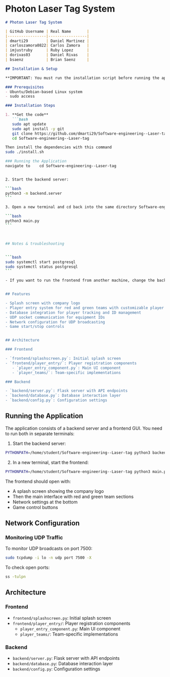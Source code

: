# Photon Laser Tag System
````markdown
# Photon Laser Tag System

| GitHub Username | Real Name       |
|-----------------|-----------------|
| dmarti29        | Daniel Martinez |
| carloszamora0822| Carlos Zamora   |
| imjustruby      | Ruby Lopez      |
| dorivas03       | Daniel Rivas    |
| bsaenz          | Brian Saenz     |

## Installation & Setup

**IMPORTANT: You must run the installation script before running the application!**

### Prerequisites
- Ubuntu/Debian-based Linux system
- sudo access

### Installation Steps

1. **Get the code**
   ```bash
   sudo apt update
   sudo apt install -y git
   git clone https://github.com/dmarti29/Software-engineering--Laser-tag.git
   cd Software-engineering--Laser-tag

Then install the dependencies with this command
sudo ./install.sh

### Running the Application
navigate to    cd Software-engineering--Laser-tag


2. Start the backend server:

```bash
python3 -m backend.server
```

3. Open a new terminal and cd back into the same directory Software-engineering-Laser-tag

```bash
python3 main.py
```



## Notes & troubleshooting


```bash
sudo systemctl start postgresql
sudo systemctl status postgresql
```

- If you want to run the frontend from another machine, change the backend base URL in `frontend/api/client.py` (`base_url`) to point to the VM's IP address and open firewall rules accordingly.


## Features

- Splash screen with company logo
- Player entry system for red and green teams with customizable player IDs
- Database integration for player tracking and ID management
- UDP socket communication for equipment IDs
- Network configuration for UDP broadcasting
- Game start/stop controls


## Architecture

### Frontend

- `frontend/splashscreen.py`: Initial splash screen
- `frontend/player_entry/`: Player registration components
   - `player_entry_component.py`: Main UI component
   - `player_teams/`: Team-specific implementations

### Backend

- `backend/server.py`: Flask server with API endpoints
- `backend/database.py`: Database interaction layer
- `backend/config.py`: Configuration settings

````

## Running the Application

The application consists of a backend server and a frontend GUI. You need to run both in separate terminals:

1. Start the backend server:
```bash
PYTHONPATH=/home/student/Software-engineering--Laser-tag python3 backend/server.py
```

2. In a new terminal, start the frontend:
```bash
PYTHONPATH=/home/student/Software-engineering--Laser-tag python3 main.py
```

The frontend should open with:
- A splash screen showing the company logo
- Then the main interface with red and green team sections
- Network settings at the bottom
- Game control buttons

## Network Configuration

### Monitoring UDP Traffic

To monitor UDP broadcasts on port 7500:

```bash
sudo tcpdump -i lo -n udp port 7500 -X
```

To check open ports:

```bash
ss -tulpn
```

## Architecture

### Frontend

- `frontend/splashscreen.py`: Initial splash screen
- `frontend/player_entry/`: Player registration components
  - `player_entry_component.py`: Main UI component
  - `player_teams/`: Team-specific implementations

### Backend

- `backend/server.py`: Flask server with API endpoints
- `backend/database.py`: Database interaction layer
- `backend/config.py`: Configuration settings

